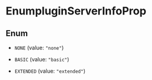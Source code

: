 

# EnumpluginServerInfoProp

## Enum


* `NONE` (value: `"none"`)

* `BASIC` (value: `"basic"`)

* `EXTENDED` (value: `"extended"`)



